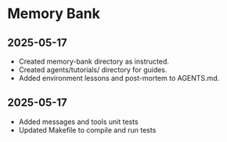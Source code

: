 # Memory Bank
## 2025-05-17
- Created memory-bank directory as instructed.
- Created agents/tutorials/ directory for guides.
- Added environment lessons and post-mortem to AGENTS.md.
## 2025-05-17
- Added messages and tools unit tests
- Updated Makefile to compile and run tests

